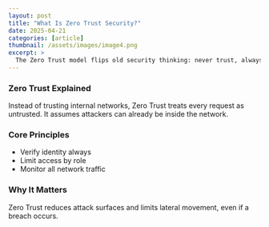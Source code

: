 ```yaml
---
layout: post
title: "What Is Zero Trust Security?"
date: 2025-04-21
categories: [article]
thumbnail: /assets/images/image4.png
excerpt: >
  The Zero Trust model flips old security thinking: never trust, always verify. Here’s what that means and how to adopt it.
---
```


### Zero Trust Explained

Instead of trusting internal networks, Zero Trust treats every request as untrusted. It assumes attackers can already be inside the network.

### Core Principles

- Verify identity always
- Limit access by role
- Monitor all network traffic

### Why It Matters

Zero Trust reduces attack surfaces and limits lateral movement, even if a breach occurs.

